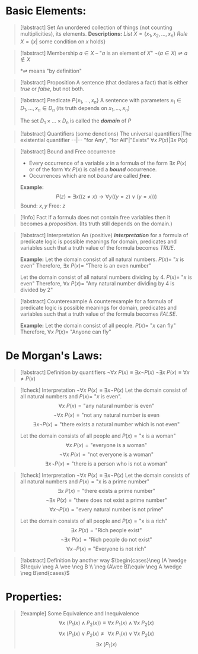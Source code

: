 # Basic Elements:

> [!abstract] Set
> An unordered  collection of things (not counting multiplicities), its elements.
> **Descriptions:**
> *List* $X = \{x_{1},x_{2},...,x_{n}\}$
> *Rule* $X= \{x|$ some condition on $x$ holds$\}$

> [!abstract] Membership
> $a\in X$ – "$a$ is an element of $X$"
> $\neg(a\in X)\rightleftharpoons a \notin X$
> 
> *$\rightleftharpoons$ means "by definition" 

>[!abstract] Proposition
>A sentence (that declares a fact) that is either *true* or *false*, but not both.

>[!abstract] Predicate $P\{x_1,...,x_{n}\}$
>A sentence with parameters $x_{1} \in D_{1},...,x_{n}\in D_{n}$ (its truth depends on $x_1,...,x_n$)
>
>The set $D_{1}\times ... \times D_{n}$ is called the ***domain*** of $P$

>[!abstract] Quantifiers (some denotions)
>The universal quantifiers|The existential quantifier
>--|--
>"for Any", "for All"|"Exists" 
>$\forall x\ P(x)$|$\exists x \ P(x)$

>[!abstract] Bound and Free occurrence
>- Every occurrence of a variable $x$ in a formula of the form $\exists x \ P(x)$ or of the form $\forall x \ P(x)$ is called a ***bound*** occurrence.
>- Occurrences which are not *bound* are called ***free***.  
>  
>  **Example:**
>  $$P(z)=\exists x ((z\neq x)\rightarrow \forall y((y=z)\vee (y=x)))$$ 
>  Bound: $x,y$
>  Free: $z$

>[!info] Fact
>If a formula does not contain free variables then it becomes a *proposition*. (Its truth still depends on the domain.)

> [!abstract] Interpretation
> An (positive) ***interpretation*** for a formula of predicate logic is possible meanings for domain, predicates and variables such that a truth value of the formula becomes *TRUE*.
> 
> **Example:**
> Let the domain consist of all natural numbers.
> $P(x)=$ "$x$ is even"
> Therefore, $\exists x \ P(x) =$ "There is an even number"  
> 
> Let the domain consist of all natural numbers dividing by 4.
> $P(x) =$ "$x$ is even"
> Therefore, $\forall x\ P(x) =$ "Any natural number dividing by 4 is divided by 2"
> 

>[!abstract] Counterexample
>A counterexample for a formula of predicate logic is possible meanings for domain, predicates and variables such that a truth value of the formula becomes *FALSE*.
>
>**Example:**
>Let the domain consist of all people.
>$P(x) =$ "$x$ can fly"
>Therefore, $\forall x \ P(x) =$ "Anyone can fly"

# De Morgan's Laws:

>[!abstract] Definition by quantifiers
>$\neg \forall x \ P(x)\equiv \exists x \neg P(x)$
>$\neg \exists x \ P(x) \equiv \forall x \neq P(x)$

>[!check]  Interpretation $\neg \forall x \ P(x)\equiv\exists x \neg P(x)$
>Let the domain consist of all natural numbers and $P(x) =$ "$x$ is even".
>$$\forall x\ P(x) = \text{"any natural number is even"}$$ 
>$$\neg \forall x \ P(x) = \text{"not any natural number is even}$$
>$$\exists x \neg P(x) = \text{"there exists a natural number which is not even"}$$
>
>Let the domain consists of all people and $P(x)=\text{"x is a woman"}$
>$$\forall x \ P(x)=\text{"everyone is a woman"}$$
>$$\neg \forall x \ P(x)=\text{"not everyone is a woman"}$$
>$$\exists x \neg P(x)=\text{"there is a person who is not a woman"}$$

>[!check] Interpretation $\neg \forall x \ P(x)\equiv \exists x \neg P(x)$
>Let the domain consists of all natural numbers and $P(x) = \text{"x is a prime number"}$
>$$\exists x\ P(x)=\text{"there exists a prime number"}$$
>$$\neg \exists x \ P(x)=\text{"there does not exist a prime number"}$$
>$$\forall x \neg P(x) = \text{"every natural number is not prime"}$$
>
>Let the domain consists of all people and $P(x)=\text{"x is a rich"}$
>$$\exists x \ P(x)=\text{"Rich people exist"}$$
>$$\neg \exists x \ P(x)=\text{"Rich people do not exist"}$$
>$$\forall x \neg P(x)=\text{"Everyone is not rich"}$$

> [!abstract] Definition by another way
> $\begin{cases}\neg (A \wedge B)\equiv \neg A \vee \neg B  \\
 \neg (A\vee B)\equiv \neg A \wedge \neg B\end{cases}$

# Properties:
> [!example] Some Equivalence and Inequivalence
> $$\forall x\ (P_{1}(x)\wedge P_{2}(x)) \equiv \forall x \ P_{1}(x) \wedge \forall x \ P_{2}(x)$$
> $$\forall x \ (P_{1}(x)\vee P_{2}(x)\not\equiv \forall x \ P_{1}(x) \vee \forall x \ P_{2}(x)$$
> $$\exists x \ (P_{1}(x)$$